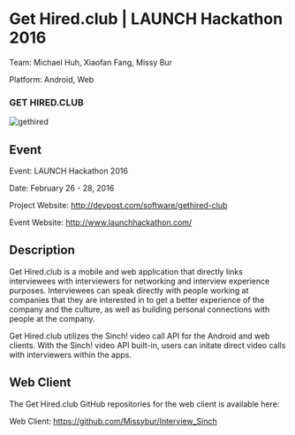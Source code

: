 Get Hired.club | LAUNCH Hackathon 2016
======================================

Team: Michael Huh, Xiaofan Fang, Missy Bur

Platform: Android, Web

### GET HIRED.CLUB
![gethired](https://cloud.githubusercontent.com/assets/1645482/13383224/7e4013b4-de3b-11e5-965a-269dcd57a569.gif)

## Event

Event: LAUNCH Hackathon 2016

Date: February 26 - 28, 2016

Project Website: http://devpost.com/software/gethired-club

Event Website: http://www.launchhackathon.com/

## Description

Get Hired.club is a mobile and web application that directly links interviewees with interviewers for networking and interview experience purposes. Interviewees can speak directly with people working at companies that they are interested in to get a better experience of the company and the culture, as well as building personal connections with people at the company.

Get Hired.club utilizes the Sinch! video call API for the Android and web clients. With the Sinch! video API built-in, users can initate direct video calls with interviewers within the apps. 

## Web Client

The Get Hired.club GitHub repositories for the web client is available here:

Web Client: https://github.com/Missybur/Interview_Sinch